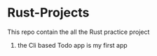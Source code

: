 # Rust-Projects
This repo contain the all the Rust practice project
1. the Cli based Todo app is my first app

